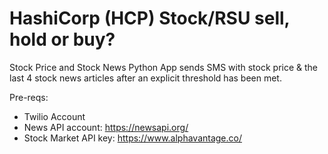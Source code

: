# HashiCorp (HCP) Stock/RSU sell, hold or buy?
Stock Price and Stock News Python App sends SMS with stock price & the last 4 stock news articles after an explicit threshold has been met. 

Pre-reqs:
- Twilio Account
- News API account: https://newsapi.org/
- Stock Market API key: https://www.alphavantage.co/ 
